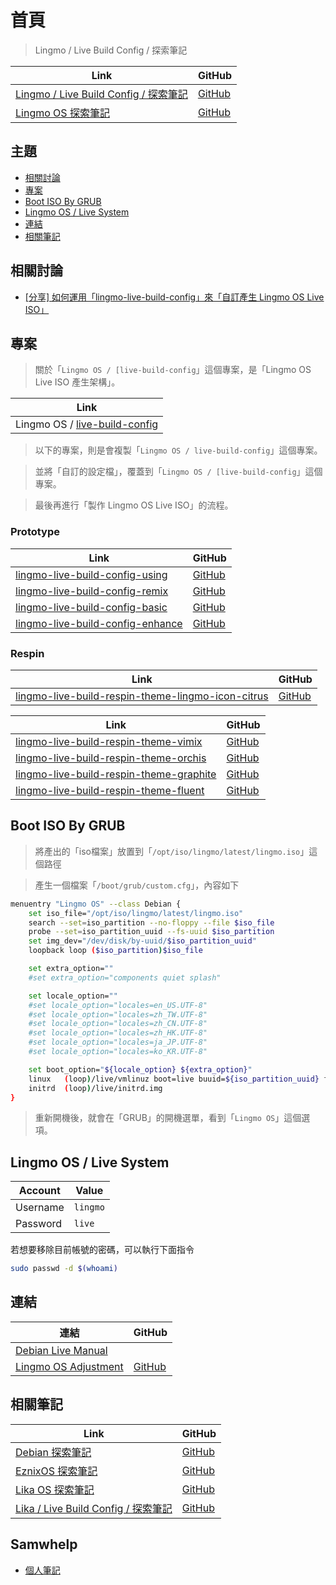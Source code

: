 

# 首頁

> Lingmo / Live Build Config / 探索筆記

| Link | GitHub |
| ---- | ------ |
| [Lingmo / Live Build Config / 探索筆記](https://samwhelp.github.io/note-about-lingmo-live-build-config/) | [GitHub](https://github.com/samwhelp/note-about-lingmo-live-build-config) |
| [Lingmo OS 探索筆記](https://samwhelp.github.io/note-about-lingmo/) | [GitHub](https://github.com/samwhelp/note-about-lingmo) |




## 主題

* [相關討論](#相關討論)
* [專案](#專案)
* [Boot ISO By GRUB](#boot-iso-by-grub)
* [Lingmo OS / Live System](#lingmo-os--live-system)
* [連結](#連結)
* [相關筆記](#相關筆記)




## 相關討論

* [[分享] 如何運用「lingmo-live-build-config」來「自訂產生 Lingmo OS Live ISO」](https://github.com/orgs/LingmoOS/discussions/26)




## 專案

> 關於「`Lingmo OS / [live-build-config`」這個專案，是「Lingmo OS Live ISO 產生架構」。

| Link |
| ---- |
| Lingmo OS / [live-build-config](https://github.com/LingmoOS/live-build-config) |


> 以下的專案，則是會複製「`Lingmo OS / live-build-config`」這個專案。

> 並將「自訂的設定檔」，覆蓋到「`Lingmo OS / [live-build-config`」這個專案。

> 最後再進行「製作 Lingmo OS Live ISO」的流程。

### Prototype

| Link | GitHub |
| ---- | ------ |
| [lingmo-live-build-config-using](https://samwhelp.github.io/lingmo-live-build-config-using/) | [GitHub](https://github.com/samwhelp/lingmo-live-build-config-using) |
| [lingmo-live-build-config-remix](https://samwhelp.github.io/lingmo-live-build-config-remix/) | [GitHub](https://github.com/samwhelp/lingmo-live-build-config-remix) |
| [lingmo-live-build-config-basic](https://samwhelp.github.io/lingmo-live-build-config-basic/) | [GitHub](https://github.com/samwhelp/lingmo-live-build-config-basic) |
| [lingmo-live-build-config-enhance](https://samwhelp.github.io/lingmo-live-build-config-enhance/) | [GitHub](https://github.com/samwhelp/lingmo-live-build-config-enhance) |


### Respin

| Link | GitHub |
| ---- | ------ |
| [lingmo-live-build-respin-theme-lingmo-icon-citrus](https://samwhelp.github.io/lingmo-live-build-respin-theme-lingmo-icon-citrus/) | [GitHub](https://github.com/samwhelp/lingmo-live-build-respin-theme-lingmo-icon-citrus) |


| Link | GitHub |
| ---- | ------ |
| [lingmo-live-build-respin-theme-vimix](https://samwhelp.github.io/lingmo-live-build-respin-theme-vimix/) | [GitHub](https://github.com/samwhelp/lingmo-live-build-respin-theme-vimix) |
| [lingmo-live-build-respin-theme-orchis](https://samwhelp.github.io/lingmo-live-build-respin-theme-orchis/) | [GitHub](https://github.com/samwhelp/lingmo-live-build-respin-theme-orchis) |
| [lingmo-live-build-respin-theme-graphite](https://samwhelp.github.io/lingmo-live-build-respin-theme-graphite/) | [GitHub](https://github.com/samwhelp/lingmo-live-build-respin-theme-graphite) |
| [lingmo-live-build-respin-theme-fluent](https://samwhelp.github.io/lingmo-live-build-respin-theme-fluent/) | [GitHub](https://github.com/samwhelp/lingmo-live-build-respin-theme-fluent) |




## Boot ISO By GRUB

> 將產出的「iso檔案」放置到「`/opt/iso/lingmo/latest/lingmo.iso`」這個路徑

> 產生一個檔案「`/boot/grub/custom.cfg`」，內容如下

``` sh
menuentry "Lingmo OS" --class Debian {
	set iso_file="/opt/iso/lingmo/latest/lingmo.iso"
	search --set=iso_partition --no-floppy --file $iso_file
	probe --set=iso_partition_uuid --fs-uuid $iso_partition
	set img_dev="/dev/disk/by-uuid/$iso_partition_uuid"
	loopback loop ($iso_partition)$iso_file

	set extra_option=""
	#set extra_option="components quiet splash"

	set locale_option=""
	#set locale_option="locales=en_US.UTF-8"
	#set locale_option="locales=zh_TW.UTF-8"
	#set locale_option="locales=zh_CN.UTF-8"
	#set locale_option="locales=zh_HK.UTF-8"
	#set locale_option="locales=ja_JP.UTF-8"
	#set locale_option="locales=ko_KR.UTF-8"

	set boot_option="${locale_option} ${extra_option}"
	linux	(loop)/live/vmlinuz boot=live buuid=${iso_partition_uuid} findiso=${iso_file} ${boot_option}
	initrd	(loop)/live/initrd.img
}
```

> 重新開機後，就會在「GRUB」的開機選單，看到「`Lingmo OS`」這個選項。




## Lingmo OS / Live System

| Account  | Value  |
| -------- | ------ |
| Username | `lingmo` |
| Password | `live` |

若想要移除目前帳號的密碼，可以執行下面指令

``` sh
sudo passwd -d $(whoami)
```




## 連結

| 連結  | GitHub |
| ---- | ------ |
| [Debian Live Manual](https://live-team.pages.debian.net/live-manual/html/live-manual/index.en.html) |  |
| [Lingmo OS Adjustment](https://samwhelp.github.io/lingmo-adjustment/) | [GitHub](https://github.com/samwhelp/lingmo-adjustment) |





## 相關筆記

| Link | GitHub |
| ---- | ------ |
| [Debian 探索筆記](https://samwhelp.github.io/note-about-debian/) | [GitHub](https://github.com/samwhelp/note-about-debian) |
| [EznixOS 探索筆記](https://samwhelp.github.io/note-about-eznixos/) | [GitHub](https://github.com/samwhelp/note-about-eznixos) |
| [Lika OS 探索筆記](https://samwhelp.github.io/note-about-lika/) | [GitHub](https://github.com/samwhelp/note-about-lika) |
| [Lika / Live Build Config / 探索筆記](https://samwhelp.github.io/note-about-lika-live-build-config/) | [GitHub](https://github.com/samwhelp/note-about-lika-live-build-config) |




## Samwhelp

* [個人筆記](https://samwhelp.github.io/book/)
